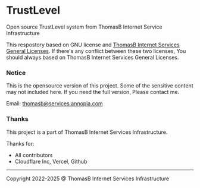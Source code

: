 # TrustLevel

Open source TrustLevel system from ThomasB Internet Service Infrastructure

This respostory based on GNU license and [ThomasB Internet Services General Licenses](https://license.mahaoxuan.top/).
If there's any conflict between these two licenses, You should always based on ThomasB Internet Services General Licenses.

### Notice

This is the opensource version of this project. Some of the sensitive content may not included here. If you need the full version, Please contact me.

Email: thomasb@services.annopia.com

### Thanks

This project is a part of ThomasB Internet Services Infrastructure.

Thanks for:
* All contributors
* Cloudflare Inc, Vercel, Github

---

Copyright 2022-2025 @ ThomasB Internet Services Infrastructure
